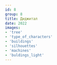 ```yaml
---
id: 8
group: 8
title: Диджитал
date: 2022
images:
- 'tree'
- 'type_of_characters'
- 'buildings'
- 'silhouettes'
- 'machines'
- 'buldings_light'
---
```

